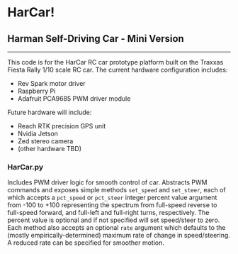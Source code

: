 # HarCar!

## Harman Self-Driving Car - Mini Version

---

This code is for the HarCar RC car prototype platform built on the Traxxas Fiesta Rally 1/10 scale RC car. The current hardware configuration includes:
- Rev Spark motor driver
- Raspberry Pi
- Adafruit PCA9685 PWM driver module

Future hardware will include:
- Reach RTK precision GPS unit
- Nvidia Jetson
- Zed stereo camera
- (other hardware TBD)

### HarCar.py

Includes PWM driver logic for smooth control of car. Abstracts PWM commands and exposes simple methods `set_speed` and `set_steer`, each of which accepts a `pct_speed` or `pct_steer` integer percent value argument from -100 to +100 representing the spectrum from full-speed reverse to full-speed forward, and full-left and full-right turns, respectively. The percent value is optional and if not specified will set speed/steer to zero. Each method also accepts an optional `rate` argument which defaults to the (mostly empirically-determined) maximum rate of change in speed/steering. A reduced rate can be specified for smoother motion.